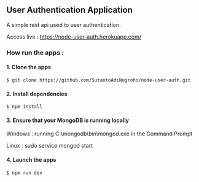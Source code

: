 ## User Authentication Application

A simple rest api used to user authentication.

Access live : https://node-user-auth.herokuapp.com/

### How run the apps :

#### 1. Clone the apps
```
$ git clone https://github.com/SutantoAdiNugroho/node-user-auth.git
```
#### 2. Install dependencies
```
$ npm install
```
#### 3. Ensure that your MongoDB is running locally
Windows : running C:\mongodb\bin\mongod.exe in the Command Prompt

Linux   : sudo service mongod start

#### 4. Launch the apps
```
$ npm run dev
```
